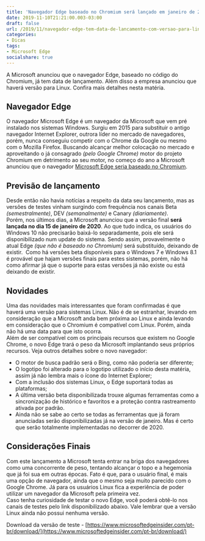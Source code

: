 ```yaml
---
title: 'Navegador Edge baseado no Chromium será lançado em janeiro de 2020 e terá versão para Linux'
date: 2019-11-10T21:21:00.003-03:00
draft: false
url: /2019/11/navegador-edge-tem-data-de-lancamento-com-versao-para-linux.html
categories:
- Dicas
tags: 
- Microsoft Edge
socialshare: true
---
```


A Microsoft anunciou que o navegador Edge, baseado no código do Chromium, já tem data de lançamento. Além disso a empresa anunciou que haverá versão para Linux. Confira mais detalhes nesta matéria.

<!--more-->

## Navegador Edge

O navegador Microsoft Edge é um navegador da Microsoft que vem pré instalado nos sistemas Windows. Surgiu em 2015 para substituir o antigo navegador Internet Explorer, outrora líder no mercado de navegadores, porém, nunca conseguiu competir com o Chrome da Google ou mesmo com o Mozilla Firefox. Buscando alcançar melhor colocação no mercado e aproveitando o já consagrado _(pelo Google Chrome)_ motor do projeto Chromium em detrimento ao seu motor, no começo do ano a Microsoft anunciou que o navegador [Microsoft Edge seria baseado no Chromium](https://info.wsouza.com.br/2019/03/microsoft-edge-agora-e-baseado-no-chromium.html).

## Previsão de lançamento

Desde então não havia notícias a respeito da data seu lançamento, mas as versões de testes vinham surgindo com frequência nos canais Beta _(semestralmente)_, DEV _(semanalmente)_ e Canary _(diariamente)_.  
Porém, nos últimos dias, a Microsoft anunciou que a versão final **será lançada no dia 15 de janeiro de 2020**. Ao que tudo indica, os usuários do Windows 10 não precisarão baixá-lo separadamente, pois ele será disponibilizado num update do sistema. Sendo assim, provavelmente o atual Edge _(que não é baseado no Chromium)_ será substituído, deixando de existir.  Como há versões beta disponíveis para o Windows 7 e Windows 8.1 é provável que hajam versões finais para estes sistemas, porém, não há como afirmar já que o suporte para estas versões já não existe ou está deixando de existir.  
  
## Novidades

Uma das novidades mais interessantes que foram confirmadas é que haverá uma versão para sistemas Linux. Não é de se estranhar, levando em consideração que a Microsoft anda bem próxima ao Linux e ainda levando em consideração que o Chromium é compatível com Linux. Porém, ainda não há uma data para que isto ocorra.  
Além de ser compatível com os principais recursos que existem no Google Chrome, o novo Edge trará o peso da Microsoft implantando seus próprios recursos. Veja outros detalhes sobre o novo navegador:  

*   O motor de busca padrão será o Bing, como não poderia ser diferente;
*   O logotipo foi alterado para o logotipo utilizado o início desta matéria, assim já não lembra mais o ícone do Internet Explorer;
*   Com a inclusão dos sistemas Linux, o Edge suportará todas as plataformas;
*   A última versão beta disponibilizada trouxe algumas ferramentas como a sincronização de histórico e favoritos e a proteção contra rastreamento ativada por padrão.
*   Ainda não se sabe ao certo se todas as ferramentas que já foram anunciadas serão disponibilizadas já na versão de janeiro. Mas é certo que serão totalmente implementadas no decorrer de 2020.

## Considerações Finais

Com este lançamento a Microsoft tenta entrar na briga dos navegadores como uma concorrente de peso, tentando alcançar o topo e a hegemonia que já foi sua em outras épocas. Fato é que, para o usuário final, é mais uma opção de navegador, ainda que o mesmo seja muito parecido com o Google Chrome. Já para os usuários Linux fica a experiência de poder utilizar um navegador da Microsoft pela primeira vez.  
Caso tenha curiosidade de testar o novo Edge, você poderá obtê-lo nos canais de testes pelo link disponibilizado abaixo. Vale lembrar que a versão Linux ainda não possui nenhuma versão.  
  
Download da versão de teste - [https://www.microsoftedgeinsider.com/pt-br/download/](https://www.microsoftedgeinsider.com/pt-br/download/)
